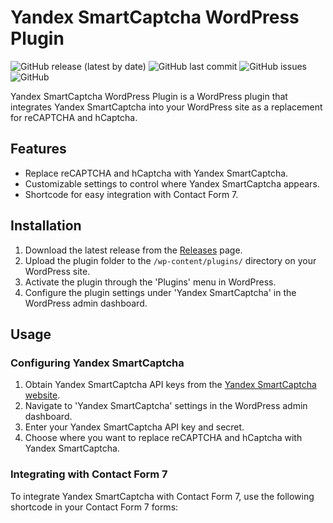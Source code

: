 # Yandex SmartCaptcha WordPress Plugin

![GitHub release (latest by date)](https://img.shields.io/github/v/release/jassifx/yandex-smartcaptcha)
![GitHub last commit](https://img.shields.io/github/last-commit/jassifx/yandex-smartcaptcha)
![GitHub issues](https://img.shields.io/github/issues/jassifx/yandex-smartcaptcha)
![GitHub](https://img.shields.io/github/license/jassifx/yandex-smartcaptcha)

Yandex SmartCaptcha WordPress Plugin is a WordPress plugin that integrates Yandex SmartCaptcha into your WordPress site as a replacement for reCAPTCHA and hCaptcha.

## Features

- Replace reCAPTCHA and hCaptcha with Yandex SmartCaptcha.
- Customizable settings to control where Yandex SmartCaptcha appears.
- Shortcode for easy integration with Contact Form 7.

## Installation

1. Download the latest release from the [Releases](https://github.com/jassifx/yandex-smartcaptcha/tree/main) page.
2. Upload the plugin folder to the `/wp-content/plugins/` directory on your WordPress site.
3. Activate the plugin through the 'Plugins' menu in WordPress.
4. Configure the plugin settings under 'Yandex SmartCaptcha' in the WordPress admin dashboard.

## Usage

### Configuring Yandex SmartCaptcha

1. Obtain Yandex SmartCaptcha API keys from the [Yandex SmartCaptcha website](https://captcha.yandex.net/).
2. Navigate to 'Yandex SmartCaptcha' settings in the WordPress admin dashboard.
3. Enter your Yandex SmartCaptcha API key and secret.
4. Choose where you want to replace reCAPTCHA and hCaptcha with Yandex SmartCaptcha.

### Integrating with Contact Form 7

To integrate Yandex SmartCaptcha with Contact Form 7, use the following shortcode in your Contact Form 7 forms:

